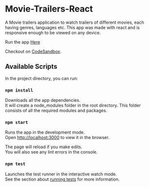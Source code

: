 # Movie-Trailers-React

A Movie trailers application to watch trailers of different movies, each having genres, languages etc.
This app was made with react and is responsive enough to be viewed on any device.

Run the app [Here](https://teeejaey.github.io/csb-boj50/)

Checkout on [CodeSandbox](https://codesandbox.io/s/github/TeeeJaey/MovieTrailers-React).

## Available Scripts

In the project directory, you can run:

### `npm install`

Downloads all the app dependencies.\
It will create a node_modules folder in the root directory. This folder consists of all the required modules and packages.

### `npm start`

Runs the app in the development mode.\
Open [http://localhost:3000](http://localhost:3000) to view it in the browser.

The page will reload if you make edits.\
You will also see any lint errors in the console.

### `npm test`

Launches the test runner in the interactive watch mode.\
See the section about [running tests](https://facebook.github.io/create-react-app/docs/running-tests) for more information.
